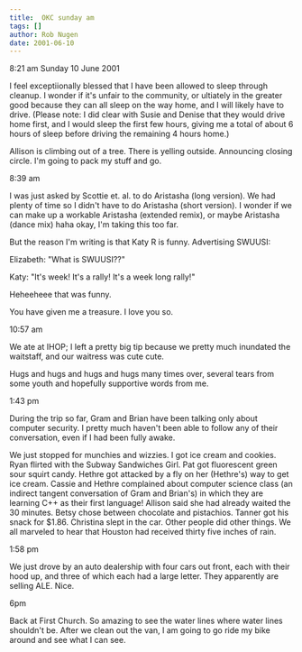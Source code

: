 ```yaml
---
title:  OKC sunday am
tags: []
author: Rob Nugen
date: 2001-06-10
---
```


<p class=date>8:21 am Sunday 10 June 2001</p>

<p>I feel exceptiionally blessed that I have been allowed to sleep
through cleanup.  I wonder if it's unfair to the community, or
ultiately in the greater good because they can all sleep on the way
home, and I will likely have to drive.  (Please note: I did clear with
Susie and Denise that they would drive home first, and I would sleep
the first few hours, giving me a total of about 6 hours of sleep
before driving the remaining 4 hours home.)</p>  

<p>Allison is climbing out of a tree.  There is yelling outside.
Announcing closing circle.  I'm going to pack my stuff and go.</p>

<p class=date>8:39 am</p>

<p>I was just asked by Scottie et. al. to do Aristasha (long version).
We had plenty of time so I didn't have to do Aristasha (short
version).  I wonder if we can make up a workable Aristasha (extended
remix), or maybe Aristasha (dance mix) haha okay, I'm taking this too
far.</p>

<p>But the reason I'm writing is that Katy R is funny.  Advertising
SWUUSI:</p>

<p>Elizabeth:  "What is SWUUSI??"</p>

<p>Katy: "It's week! It's a rally!  It's a week long rally!"</p>

<p>Heheeheee that was funny.</p>

<p>You have given me a treasure.  I love you so.</p>

<p class=date>10:57 am</p>

<p>We ate at IHOP; I left a pretty big tip because we pretty much
inundated the waitstaff, and our waitress was cute cute.</p>

<p>Hugs and hugs and hugs and hugs many times over, several tears from
some youth and hopefully supportive words from me.</p>

<p class=date>1:43 pm</p>

<p>During the trip so far, Gram and Brian have been talking only about
computer security.  I pretty much haven't been able to follow any of
their conversation, even if I had been fully awake.</p>

<p>We just stopped for munchies and wizzies.  I got ice cream and
cookies. Ryan flirted with the Subway Sandwiches Girl.  Pat got
fluorescent green sour squirt candy.  Hethre got attacked by a fly on
her (Hethre's) way to get ice cream. Cassie and Hethre complained
about computer science class (an indirect tangent conversation of Gram
and Brian's) in which they are learning C++ as their first language!
Allison said she had already waited the 30 minutes. Betsy chose
between chocolate and pistachios. Tanner got his snack for
$1.86. Christina slept in the car.  Other people did other things. We
all marveled to hear that Houston had received thirty five inches of
rain.</p>

<p class=date>1:58 pm</p>

<p>We just drove by an auto dealership with four cars out front, each
with their hood up, and three of which each had a large letter.  They
apparently are selling ALE.  Nice.</p>

<p class=date>6pm</p>

<p>Back at First Church.  So amazing to see the water lines where
water lines shouldn't be.  After we clean out the van, I am going to
go ride my bike around and see what I can see.</p>
